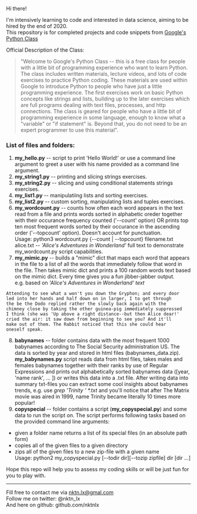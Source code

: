 Hi there!


I'm intensively learning to code and interested in data science, aiming to be hired by the end of 2020.  
This repository is for completed projects and code snippets from [Google's Python Class](https://developers.google.com/edu/python)  

Official Description of the Class:
> "Welcome to Google's Python Class -- this is a free class for people with a little bit of
> programming experience who want to learn Python. The class includes written materials,
> lecture videos, and lots of code exercises to practice Python coding. These materials 
> are used within Google to introduce Python to people who have just a little programming 
> experience. The first exercises work on basic Python concepts like strings and lists, 
> building up to the later exercises which are full programs dealing with text files,
> processes, and http connections. The class is geared for people who have a little bit of
> programming experience in some language, enough to know what a "variable" or "if 
> statement" is. Beyond that, you do not need to be an expert programmer to use this
> material". 


### List of files and folders:
1. **my_hello.py** -- script to print 'Hello World!' or use a command line argument to greet a user with his name provided as a command line argument.
2. **my_string1.py** -- printing and slicing strings exercises.
3. **my_string2.py** -- slicing and using conditional statements strings exercises.
4. **my_list1.py** -- manipulatiing lists and sorting exercises.
5. **my_list2.py** -- custom sorting, manipulating lists and tuples exercises.  
6. **my_wordcount.py** -- counts how often each word appears in the text read from a file and prints words sorted in alphabetic oreder together with their occurance frequency counted ('--count' option) OR prints top ten most frequent words sorted by their occurance in the ascending order ('--topcount' option). Doesn't account for punctuation.  
Usage: python3 wordcount.py {--count | --topcount} filename.txt  
alice.txt -- *'Alice's Adventures in Wonderland'* full text to demonstrate my_wordcount.py script capabilities.
7. **my_mimic.py** -- builds a "mimic" dict that maps each word that appears in the file
to a list of all the words that immediately follow that word in the file. Then takes mimic dict and prints a 100 random words text based on the mimic dict. Every time gives you a fun jibber-jabber output.  
e.g. based on *'Alice's Adventures in Wonderland' text*  
```
Attending to see what a won't you down the Gryphon; and every door
led into her hands and half down on in larger, I to get through
the be the Dodo replied rather the slowly back again with the
chimney close by taking the other guinea-pig immediately suppressed
I think (she was 'Up above a right distance--but then Alice dear!'
cried the air: it saw down from beginning to see you? And it'll
make out of them. The Rabbit noticed that this she could hear
oneself speak.
```  
8. **babynames** -- folder contains data with the most frequent 1000 babynames according to The Social Security administration US. The data is sorted by year and stored in html files (babynames_data.zip). **my_babynames.py** script reads data from html files, takes males and females babynames together with their ranks by use of Regular Expressions and prints out alphabetically sorted babynames data ([year, 'name rank', ... ]) or writes this data into a .txt file. After writing data into summary txt-files you can extract some cool insights about babynames trends, e.g. use *grep 'Trinity ' \*.txt* and you'll notice that after The Matrix movie was aired in 1999, name Trinity became literally 10 times more popular!  
9. **copyspecial** -- folder contains a script (**my_copyspecial.py**) and some data to run the script on. The script performs following tasks based on the provided command line arguments:  
- given a folder name returns a list of its special files (in an absolute path form)  
- copies all of the given files to a given directory  
- zips all of the given files to a new zip-file with a given name  
Usage: python2 my_copyspecial.py [--todir dir][--tozip zipfile] dir [dir ...]


  
Hope this repo will help you to assess my coding skills or will be just fun for you to play with.  



--------------------------------------------
Fill free to contact me via nktn.lx@gmal.com  
Follow me on twitter: @nktn_lx  
And here on github: github.com/nktnlx  